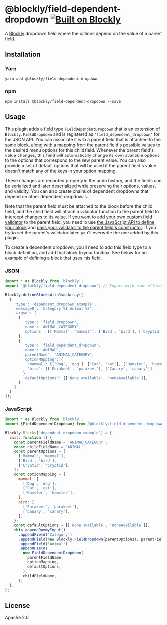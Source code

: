 # @blockly/field-dependent-dropdown [![Built on Blockly](https://tinyurl.com/built-on-blockly)](https://github.com/google/blockly)

A [Blockly](https://www.npmjs.com/package/blockly) dropdown field where the options depend on the value of a parent field.

## Installation

### Yarn

```
yarn add @blockly/field-dependent-dropdown
```

### npm

```
npm install @blockly/field-dependent-dropdown --save
```

## Usage

This plugin adds a field type `FieldDependentDropdown` that is an extension of `Blockly.FieldDropdown` and is registered as `'field_dependent_dropdown'` for the JSON API. You can associate it with a parent field that is attached to the same block, along with a mapping from the parent field's possible values to the desired menu options for this child field. Whenever the parent field's value changes, this field will automatically change its own available options to the options that correspond to the new parent value. You can also provide a set of default options that will be used if the parent field's value doesn't match any of the keys in your option mapping.

These changes are recorded properly in the undo history, and the fields can be [serialized and later deserialized](https://developers.google.com/blockly/guides/configure/web/serialization) while preserving their options, values, and validity. You can also create chains of dependent dropdowns that depend on other dependent dropdowns.

Note that the parent field must be attached to the block before the child field, and the child field will attach a validator function to the parent field to intercept changes to its value. If you want to add your own [custom field validator](https://developers.google.com/blockly/guides/create-custom-blocks/fields/validators) to the parent field, you need to use [the JavaScript API to define your block](https://developers.google.com/blockly/guides/create-custom-blocks/define/json-and-js) and [pass your validator to the parent field's constructor](https://developers.google.com/blockly/guides/create-custom-blocks/fields/built-in-fields/dropdown#creating_a_dropdown_validator). If you try to set the parent's validator later, you'll overwrite the one added by this plugin.

To create a dependent dropdown, you'll need to add this field type to a block definition, and add that block to your toolbox. See below for an example of defining a block that uses this field.

### JSON

```js
import * as Blockly from 'blockly';
import '@blockly/field-dependent-dropdown'; // Import with side effects.

Blockly.defineBlocksWithJsonArray([
  {
    'type': 'dependent_dropdown_example',
    'message0': 'Category %1 Animal %2',
    'args0': [
      {
        'type': 'field_dropdown',
        'name': 'ANIMAL_CATEGORY',
        'options': [['Mammal', 'mammal'], ['Bird', 'bird'], ['Cryptid', 'cryptid']]
      },
      {
        'type': 'field_dependent_dropdown',
        'name': 'ANIMAL',
        'parentName': 'ANIMAL_CATEGORY',
        'optionMapping': {
          'mammal': [['Dog', 'dog'], ['Cat', 'cat'], ['Hamster', 'hamster']],
          'bird': [['Parakeet', 'parakeet'], ['Canary', 'canary']]
        }
        'defaultOptions': [['None available', 'noneAvailable']],
      }
    ]
  }
]);
```

### JavaScript

```js
import * as Blockly from 'blockly';
import {FieldDependentDropdown} from '@blockly/field-dependent-dropdown';

Blockly.Blocks['dependent_dropdown_example'] = {
  init: function () {
    const parentFieldName = 'ANIMAL_CATEGORY';
    const childFieldName = 'ANIMAL';
    const parentOptions = [
      ['Mammal', 'mammal'],
      ['Bird', 'bird'],
      ['Cryptid', 'cryptid'],
    ];
    const optionMapping = {
      mammal: [
        ['Dog', 'dog'],
        ['Cat', 'cat'],
        ['Hamster', 'hamster'],
      ],
      bird: [
        ['Parakeet', 'parakeet'],
        ['Canary', 'canary'],
      ],
    };
    const defaultOptions = [['None available', 'noneAvailable']];
    this.appendDummyInput()
      .appendField('Category')
      .appendField(new Blockly.FieldDropdown(parentOptions), parentFieldName)
      .appendField('Animal')
      .appendField(
        new FieldDependentDropdown(
          parentFieldName,
          optionMapping,
          defaultOptions,
        ),
        childFieldName,
      );
  },
};
```

## License

Apache 2.0
